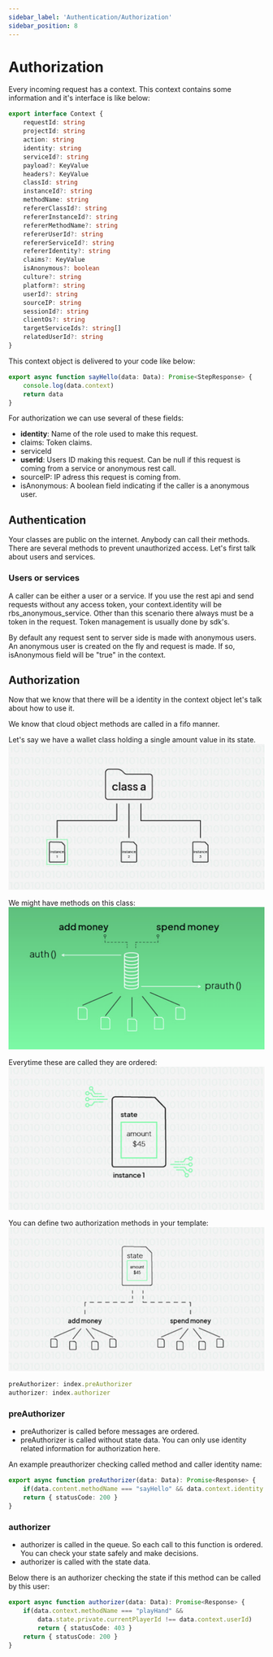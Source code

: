 ```yaml
---
sidebar_label: 'Authentication/Authorization'
sidebar_position: 8
---
```


# Authorization

Every incoming request has a context. This context contains some information and it's interface is like below:


```typescript
export interface Context {
    requestId: string
    projectId: string
    action: string
    identity: string
    serviceId?: string
    payload?: KeyValue
    headers?: KeyValue
    classId: string
    instanceId?: string
    methodName: string
    refererClassId?: string
    refererInstanceId?: string
    refererMethodName?: string
    refererUserId?: string
    refererServiceId?: string
    refererIdentity?: string
    claims?: KeyValue
    isAnonymous?: boolean
    culture?: string
    platform?: string
    userId?: string
    sourceIP: string
    sessionId?: string
    clientOs?: string
    targetServiceIds?: string[]
    relatedUserId?: string
}
```

This context object is delivered to your code like below:

```typescript
export async function sayHello(data: Data): Promise<StepResponse> {
    console.log(data.context)
    return data
}
```
For authorization we can use several of these fields:

- __identity__: Name of the role used to make this request.
- claims: Token claims.
- serviceId
- __userId__: Users ID making this request. Can be null if this request is coming from a service or anonymous rest call.
- sourceIP: IP adress this request is coming from.
- isAnonymous: A boolean field indicating if the caller is a anonymous user. 

## Authentication

Your classes are public on the internet. Anybody can call their methods. There are several methods to prevent unauthorized access. Let's first talk about users and services.

### Users or services

A caller can be either a user or a service. If you use the rest api and send requests without any access token, your context.identity will be rbs_anonymous_service. Other than this scenario there always must be a token in the request. Token management is usually done by sdk's.

By default any request sent to server side is made with anonymous users. An anonymous user is created on the fly and request is made. If so, isAnonymous field will be "true" in the context.

## Authorization

Now that we know that there will be a identity in the context object let's talk about how to use it.

We know that cloud object methods are called in a fifo manner.

Let's say we have a wallet class holding a single amount value in its state.
![Wallet1](../../static/img/wallet_class.png)

We might have methods on this class:
![Wallet2](../../static/img/wallet_fifo.png)

Everytime these are called they are ordered:
![Wallet1](../../static/img/wallet_instance.png)

You can define two authorization methods in your template:
![Wallet1](../../static/img/wallet_methods.png)

```typescript
preAuthorizer: index.preAuthorizer
authorizer: index.authorizer
```

### preAuthorizer 

- preAuthorizer is called before messages are ordered.
- preAuthorizer is called without state data. You can only use identity related information for authorization here.

An example preauthorizer checking called method and caller identity name:

```typescript
export async function preAuthorizer(data: Data): Promise<Response> {
    if(data.content.methodName === "sayHello" && data.context.identity === "rbs_anonymous_user") return { statusCode: 403 }
    return { statusCode: 200 }
}
```

### authorizer 

- authorizer is called in the queue. So each call to this function is ordered. You can check your state safely and make decisions.
- authorizer is called with the state data.

Below there is an authorizer checking the state if this method can be called by this user:

```typescript
export async function authorizer(data: Data): Promise<Response> {
    if(data.context.methodName === "playHand" && 
        data.state.private.currentPlayerId !== data.context.userId) 
        return { statusCode: 403 }
    return { statusCode: 200 }
}
```